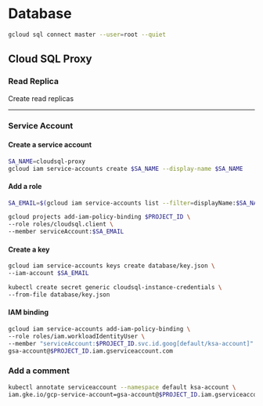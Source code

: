 # Database

```bash
gcloud sql connect master --user=root --quiet
```

## Cloud SQL Proxy

### Read Replica

Create read replicas

---

### Service Account

#### Create a service account

```bash
SA_NAME=cloudsql-proxy
gcloud iam service-accounts create $SA_NAME --display-name $SA_NAME
```

#### Add a role

```bash
SA_EMAIL=$(gcloud iam service-accounts list --filter=displayName:$SA_NAME --format='value(email)')

gcloud projects add-iam-policy-binding $PROJECT_ID \
--role roles/cloudsql.client \
--member serviceAccount:$SA_EMAIL
```

#### Create a key

```bash
gcloud iam service-accounts keys create database/key.json \
--iam-account $SA_EMAIL

kubectl create secret generic cloudsql-instance-credentials \
--from-file database/key.json
```

#### IAM binding

```bash
gcloud iam service-accounts add-iam-policy-binding \
--role roles/iam.workloadIdentityUser \
--member "serviceAccount:$PROJECT_ID.svc.id.goog[default/ksa-account]" \
gsa-account@$PROJECT_ID.iam.gserviceaccount.com
```

### Add a comment

```bash
kubectl annotate serviceaccount --namespace default ksa-account \
iam.gke.io/gcp-service-account=gsa-account@$PROJECT_ID.iam.gserviceaccount.com
```
